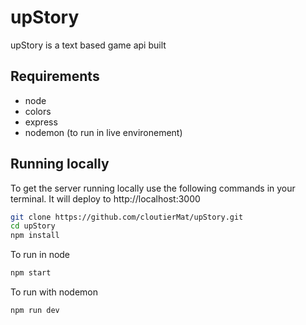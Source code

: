 # upStory
upStory is a text based game api built

## Requirements
- node
- colors
- express
- nodemon (to run in live environement)

## Running locally
To get the server running locally use the following commands in your terminal. It will deploy to http://localhost:3000

```bash
git clone https://github.com/cloutierMat/upStory.git
cd upStory
npm install
```
To run in node
```bash
npm start
```

To run with nodemon
```bash
npm run dev
```